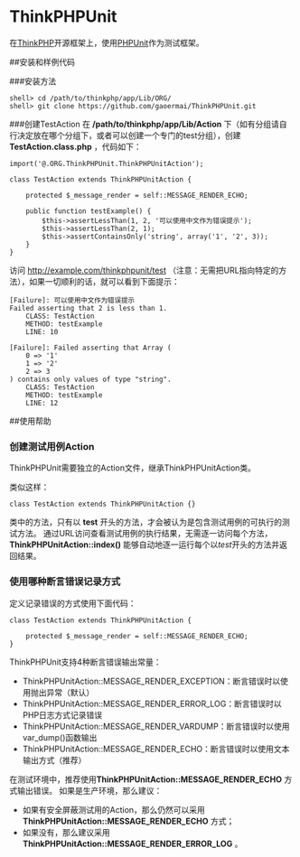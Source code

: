 ThinkPHPUnit
============

在[ThinkPHP](http://www.thinkphp.cn/)开源框架上，使用[PHPUnit](https://github.com/sebastianbergmann/phpunit/)作为测试框架。

##安装和样例代码

###安装方法
```
shell> cd /path/to/thinkphp/app/Lib/ORG/
shell> git clone https://github.com/gaoermai/ThinkPHPUnit.git
```

###创建TestAction
在 **/path/to/thinkphp/app/Lib/Action** 下（如有分组请自行决定放在哪个分组下，或者可以创建一个专门的test分组），创建 **TestAction.class.php** ，代码如下：
    
    import('@.ORG.ThinkPHPUnit.ThinkPHPUnitAction');

    class TestAction extends ThinkPHPUnitAction {
    
        protected $_message_render = self::MESSAGE_RENDER_ECHO;
    
        public function testExample() {
            $this->assertLessThan(1, 2, '可以使用中文作为错误提示');
            $this->assertLessThan(2, 1);
            $this->assertContainsOnly('string', array('1', '2', 3));
        }
    }

访问 http://example.com/thinkphpunit/test （注意：无需把URL指向特定的方法），如果一切顺利的话，就可以看到下面提示：

    [Failure]: 可以使用中文作为错误提示
    Failed asserting that 2 is less than 1.
        CLASS: TestAction
        METHOD: testExample
        LINE: 10

    [Failure]: Failed asserting that Array (
        0 => '1'
        1 => '2'
        2 => 3
    ) contains only values of type "string".
        CLASS: TestAction
        METHOD: testExample
        LINE: 12

##使用帮助

### 创建测试用例Action
ThinkPHPUnit需要独立的Action文件，继承ThinkPHPUnitAction类。

类似这样：
```
class TestAction extends ThinkPHPUnitAction {}
```

类中的方法，只有以 **test** 开头的方法，才会被认为是包含测试用例的可执行的测试方法。
通过URL访问查看测试用例的执行结果，无需逐一访问每个方法， **ThinkPHPUnitAction::index()** 能够自动地逐一运行每个以*test*开头的方法并返回结果。


### 使用哪种断言错误记录方式

定义记录错误的方式使用下面代码：
    
    class TestAction extends ThinkPHPUnitAction {
    
        protected $_message_render = self::MESSAGE_RENDER_ECHO;
    }


ThinkPHPUnit支持4种断言错误输出常量：
* ThinkPHPUnitAction::MESSAGE_RENDER_EXCEPTION：断言错误时以使用抛出异常（默认）
* ThinkPHPUnitAction::MESSAGE_RENDER_ERROR_LOG：断言错误时以PHP日志方式记录错误
* ThinkPHPUnitAction::MESSAGE_RENDER_VARDUMP：断言错误时以使用var_dump()函数输出
* ThinkPHPUnitAction::MESSAGE_RENDER_ECHO：断言错误时以使用文本输出方式（推荐）

在测试环境中，推荐使用**ThinkPHPUnitAction::MESSAGE_RENDER_ECHO** 方式输出错误。
如果是生产环境，那么建议：
* 如果有安全屏蔽测试用的Action，那么仍然可以采用 **ThinkPHPUnitAction::MESSAGE_RENDER_ECHO** 方式；
* 如果没有，那么建议采用**ThinkPHPUnitAction::MESSAGE_RENDER_ERROR_LOG** 。